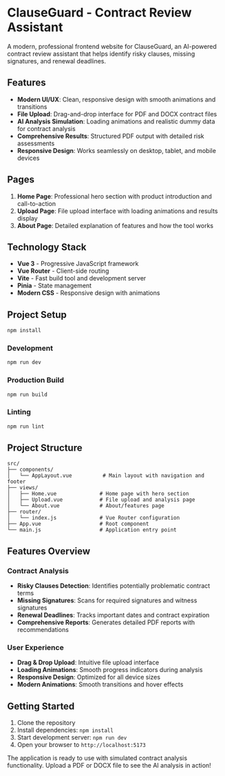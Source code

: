 # ClauseGuard - Contract Review Assistant

A modern, professional frontend website for ClauseGuard, an AI-powered contract review assistant that helps identify risky clauses, missing signatures, and renewal deadlines.

## Features

- **Modern UI/UX**: Clean, responsive design with smooth animations and transitions
- **File Upload**: Drag-and-drop interface for PDF and DOCX contract files
- **AI Analysis Simulation**: Loading animations and realistic dummy data for contract analysis
- **Comprehensive Results**: Structured PDF output with detailed risk assessments
- **Responsive Design**: Works seamlessly on desktop, tablet, and mobile devices

## Pages

1. **Home Page**: Professional hero section with product introduction and call-to-action
2. **Upload Page**: File upload interface with loading animations and results display
3. **About Page**: Detailed explanation of features and how the tool works

## Technology Stack

- **Vue 3** - Progressive JavaScript framework
- **Vue Router** - Client-side routing
- **Vite** - Fast build tool and development server
- **Pinia** - State management
- **Modern CSS** - Responsive design with animations

## Project Setup

```sh
npm install
```

### Development

```sh
npm run dev
```

### Production Build

```sh
npm run build
```

### Linting

```sh
npm run lint
```

## Project Structure

```
src/
├── components/
│   └── AppLayout.vue          # Main layout with navigation and footer
├── views/
│   ├── Home.vue              # Home page with hero section
│   ├── Upload.vue            # File upload and analysis page
│   └── About.vue             # About/features page
├── router/
│   └── index.js              # Vue Router configuration
├── App.vue                   # Root component
└── main.js                   # Application entry point
```

## Features Overview

### Contract Analysis

- **Risky Clauses Detection**: Identifies potentially problematic contract terms
- **Missing Signatures**: Scans for required signatures and witness signatures
- **Renewal Deadlines**: Tracks important dates and contract expiration
- **Comprehensive Reports**: Generates detailed PDF reports with recommendations

### User Experience

- **Drag & Drop Upload**: Intuitive file upload interface
- **Loading Animations**: Smooth progress indicators during analysis
- **Responsive Design**: Optimized for all device sizes
- **Modern Animations**: Smooth transitions and hover effects

## Getting Started

1. Clone the repository
2. Install dependencies: `npm install`
3. Start development server: `npm run dev`
4. Open your browser to `http://localhost:5173`

The application is ready to use with simulated contract analysis functionality. Upload a PDF or DOCX file to see the AI analysis in action!
